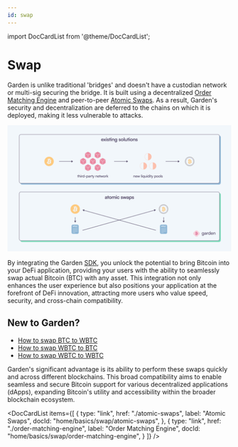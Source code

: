 ```yaml
---
id: swap
---
```


import DocCardList from '@theme/DocCardList';

# Swap

Garden is unlike traditional 'bridges' and doesn't have a custodian network or multi-sig securing the bridge. It is built using a decentralized [Order Matching Engine](/docs/home/basics/swap/OrderMatchingEngine.md) and peer-to-peer [Atomic Swaps](/docs/home/basics/swap/AtomicSwaps.md). As a result, Garden's security and decentralization are deferred to the chains on which it is deployed, making it less vulnerable to attacks.

![existingSolutions](../../images/existingSolutions.png)

By integrating the Garden [SDK](/docs/developers/sdk/Sdk.md), you unlock the potential to bring Bitcoin into your DeFi application, providing your users with the ability to seamlessly swap actual Bitcoin (BTC) with any asset. This integration not only enhances the user experience but also positions your application at the forefront of DeFi innovation, attracting more users who value speed, security, and cross-chain compatibility.

## New to Garden?

- [How to swap BTC to WBTC](/docs/home/basics/guides/BtcWbtc.md)
- [How to swap WBTC to BTC](/docs/home/basics/guides/WbtcBtc.md)
- [How to swap WBTC to WBTC](/docs/home/basics/guides/WbtcWbtc.md)

Garden's significant advantage is its ability to perform these swaps quickly and across different blockchains. This broad compatibility aims to enable seamless and secure Bitcoin support for various decentralized applications (dApps), expanding Bitcoin's utility and accessibility within the broader blockchain ecosystem.

<DocCardList
items={[
{
type: "link",
href: "./atomic-swaps",
label: "Atomic Swaps",
docId: "home/basics/swap/atomic-swaps",
},
{
type: "link",
href: "./order-matching-engine",
label: "Order Matching Engine",
docId: "home/basics/swap/order-matching-engine",
}
]}
/>
